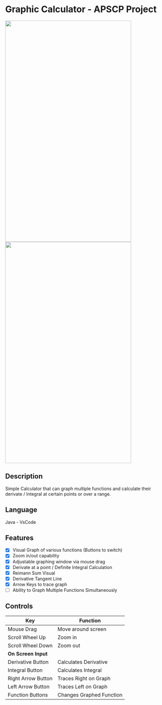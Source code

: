 # Graphic Calculator - <b> APSCP Project </b>
<img src="https://github.com/MatthewDRomano/Graphic-Calculator/assets/120230187/6bcfba33-2657-4a8a-b63d-dcb306684316" height = "700" width="400">
<img src="https://github.com/MatthewDRomano/Graphic-Calculator/assets/120230187/e43613fd-3de8-48bd-b208-7636e37987d2" height = "700" width="400">

## Description
Simple Calculator that can graph multiple functions and calculate their derivate / Integral at certain points or over a range.

## Language
Java - VsCode

## Features
- [x] Visual Graph of various functions (Buttons to switch)
- [x] Zoom in/out capability
- [x] Adjustable graphing window via mouse drag
- [x] Derivate at a point / Definite Integral Calculation
- [x] Reimann Sum Visual
- [x] Derivative Tangent Line 
- [x] Arrow Keys to trace graph
- [ ] Ability to Graph Multiple Functions Simultaneously

## Controls
| Key | Function |
| --- | -------- |
|  Mouse Drag  | Move around screen  |
|  Scroll Wheel Up  |   Zoom in   |
|  Scroll Wheel Down  | Zoom out |
| **On Screen Input** |
|  Derivative Button  |   Calculates Derivative  |
|  Integral Button  |   Calculates Integral  |
|  Right Arrow Button  |Traces Right on Graph|
|  Left Arrow Button  | Traces Left on Graph |
|  Function Buttons  | Changes Graphed Function |
